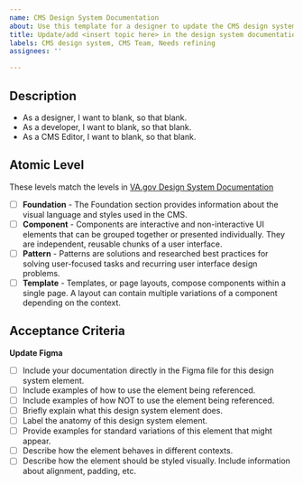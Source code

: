 ```yaml
---
name: CMS Design System Documentation
about: Use this template for a designer to update the CMS design system documentation.
title: Update/add <insert topic here> in the design system documentation.
labels: CMS design system, CMS Team, Needs refining
assignees: ''

---
```


## Description

- As a designer, I want to blank, so that blank.
- As a developer, I want to blank, so that blank.
- As a CMS Editor, I want to blank, so that blank.

## Atomic Level

These levels match the levels in [VA.gov Design System Documentation](https://design.va.gov/)

- [ ] **Foundation** - The Foundation section provides information about the visual language and styles used in the CMS.
- [ ] **Component** - Components are interactive and non-interactive UI elements that can be grouped together or presented individually. They are independent, reusable chunks of a user interface.
- [ ] **Pattern** - Patterns are solutions and researched best practices for solving user-focused tasks and recurring user interface design problems.
- [ ] **Template** - Templates, or page layouts, compose components within a single page. A layout can contain multiple variations of a component depending on the context.

## Acceptance Criteria
**Update Figma**
- [ ] Include your documentation directly in the Figma file for this design system element.
- [ ] Include examples of how to use the element being referenced.
- [ ] Include examples of how NOT to use the element being referenced.
- [ ] Briefly explain what this design system element does.
- [ ] Label the anatomy of this design system element.
- [ ] Provide examples for standard variations of this element that might appear.
- [ ] Describe how the element behaves in different contexts.
- [ ] Describe how the element should be styled visually. Include information about alignment, padding, etc.
